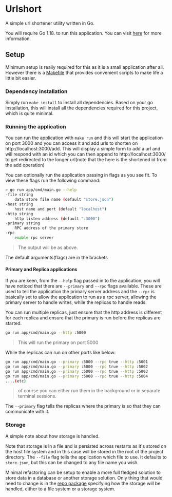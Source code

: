 # Urlshort

A simple url shortener utility written in Go.

You will require Go 1.18. to run this application. You can visit [here](https://golang.org/doc/install) for more information.

## Setup

Minimum setup is really required for this as it is a small application after all. However there is a [Makefile](./Makefile) that provides convenient scripts
to make life a little bit easier.

### Dependency installation

Simply run `make install` to install all dependencies. Based on your go installation, this will install all the dependencies required for this project, which is quite minimal.

### Running the application

You can run the application with `make run` and this will start the application on port 3000 and you can access it and add urls to shorten on http://localhost:3000/add. This will display a simple form to add a url and will respond with an id which you can then append to http://localhost:3000/<id> to get redirected to the longer url(note that the <id> here is the shortened id from the add operation)

You can optionally run the application passing in flags as you see fit. To view these flags run the following command:

``` bash
> go run app/cmd/main.go --help
-file string
    data store file name (default "store.json")
-host string
    host name and port (default "localhost")
-http string
    http listen address (default ":3000")
-primary string
    RPC address of the primary store
-rpc
    enable rpc server
```

> The output will be as above.

The default arguments(flags) are in the brackets

#### Primary and Replica applications

If you are keen, from the `--help` flag passed in to the application, you will have noticed that there are `--primary` and `--rpc` flags available. These are used to tell the application the primary server address and the `--rpc` is basically set to allow the application to run as a rpc server, allowing the primary server to handle writes, while the replicas to handle reads.

You can run multiple replicas, just ensure that the http address is different for each replica and ensure that the primary is run before the replicas are started.

```bash
go run app/cmd/main.go --http :5000
```

> This will run the primary on port 5000

While the replicas can run on other ports like below:

```bash
go run app/cmd/main.go --primary :5000 --rpc true --http :5001
go run app/cmd/main.go --primary :5000 --rpc true --http :5002
go run app/cmd/main.go --primary :5000 --rpc true --http :5003
go run app/cmd/main.go --primary :5000 --rpc true --http :5004
....(etc)
```

> of course you can either run them in the background or in separate terminal sessions.

The `--primary` flag tells the replicas where the primary is so that they can communicate with it.

### Storage

A simple note about how storage is handled.

Note that storage is in a file and is persisted across restarts as it's stored on the host file system and in this case will be stored in the root of the project directory. The `--file` flag tells the application which file to use. It defaults to `store.json`, but this can be changed to any file name you wish.

Minimal refactoring can be setup to enable a more full fledged solution to store data in a database or another storage solution. Only thing that would need to change is in the [repo package](./app/internal/repo/) specifying how the storage will be handled, either to a file system or a storage system.
